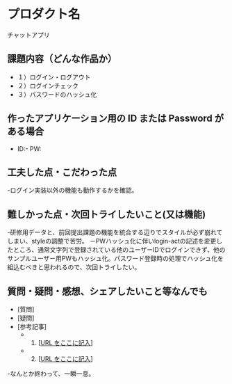 # プロダクト名

チャットアプリ

## 課題内容（どんな作品か）

- １）ログイン・ログアウト
- ２）ログインチェック
- ３）パスワードのハッシュ化

## 作ったアプリケーション用の ID または Password がある場合

- ID:- PW:

## 工夫した点・こだわった点

-ログイン実装以外の機能も動作するかを確認。


## 難しかった点・次回トライしたいこと(又は機能)

-研修用データと、前回提出課題の機能を統合する辺りでスタイルが必ず崩れてしまい、styleの調整で苦労。
－PWハッシュ化に伴いlogin-actの記述を変更したところ、通常文字列で登録されている他のユーザーIDでログインできず、他のサンプルユーザー用PWもハッシュ化。パスワード登録時の処理でハッシュ化を組込むべきと思われるので、次回トライしたい。

## 質問・疑問・感想、シェアしたいこと等なんでも

- [質問]
- [疑問]
- [参考記事]
  - 1. [[URL をここに記入](https://www.php.net/manual/ja/index.php)]
  - 2. [[URL をここに記入](https://qiita.com/)]

-なんとか終わって、一瞬一息。
